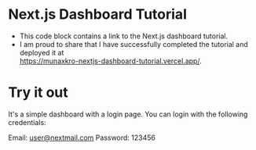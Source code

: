 # **Next.js Dashboard Tutorial**

- This code block contains a link to the Next.js dashboard tutorial.
- I am proud to share that I have successfully completed the tutorial and deployed it at
  <br />
  https://munaxkro-nextjs-dashboard-tutorial.vercel.app/.

# **Try it out**

It's a simple dashboard with a login page. You can login with the following credentials:

Email: user@nextmail.com
Password: 123456
